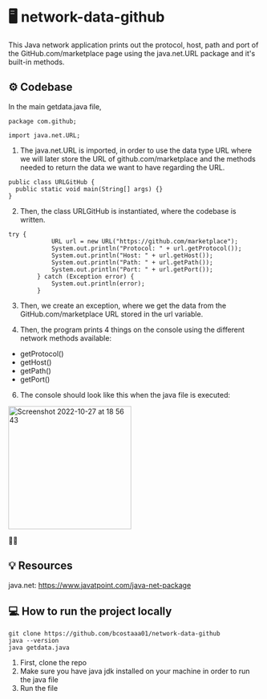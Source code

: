 # 🖥 network-data-github

This Java network application prints out the protocol, host, path and port of the GitHub.com/marketplace page using the java.net.URL package and it's built-in methods.

## ⚙️ Codebase

In the main getdata.java file, 

```
package com.github;

import java.net.URL;
```

1. The java.net.URL is imported, in order to use the data type URL where we will later store the URL of github.com/marketplace and the methods needed to return the data we want to have regarding the URL.

```
public class URLGitHub {
  public static void main(String[] args) {}
}
```

2. Then, the class URLGitHub is instantiated, where the codebase is written.

```
try {
            URL url = new URL("https://github.com/marketplace");
            System.out.println("Protocol: " + url.getProtocol());
            System.out.println("Host: " + url.getHost());
            System.out.println("Path: " + url.getPath());
            System.out.println("Port: " + url.getPort());
        } catch (Exception error) {
            System.out.println(error);
        }
```

3. Then, we create an exception, where we get the data from the GitHub.com/marketplace URL stored in the url variable.

5. Then, the program prints 4 things on the console using the different network methods available: 

- getProtocol()
- getHost()
- getPath()
- getPort()

6. The console should look like this when the java file is executed:

<img width="245" alt="Screenshot 2022-10-27 at 18 56 43" src="https://user-images.githubusercontent.com/72168158/198363941-43d54f86-2ca6-475d-bb99-d5cd3a9e59c2.png">

🎉🎉

## 💡 Resources 

java.net: https://www.javatpoint.com/java-net-package

## 💻 How to run the project locally

```
git clone https://github.com/bcostaaa01/network-data-github
java --version 
java getdata.java
```

1. First, clone the repo 
2. Make sure you have java jdk installed on your machine in order to run the java file
3. Run the file
